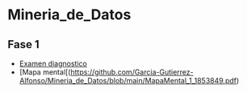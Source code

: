 # Mineria_de_Datos

## Fase 1
- [Examen diagnostico](https://github.com/Garcia-Gutierrez-Alfonso/Mineria_de_Datos/blob/main/Ex-Diagnostico_1853849.pdf)
- [Mapa mental[(https://github.com/Garcia-Gutierrez-Alfonso/Mineria_de_Datos/blob/main/MapaMental_1_1853849.pdf)
